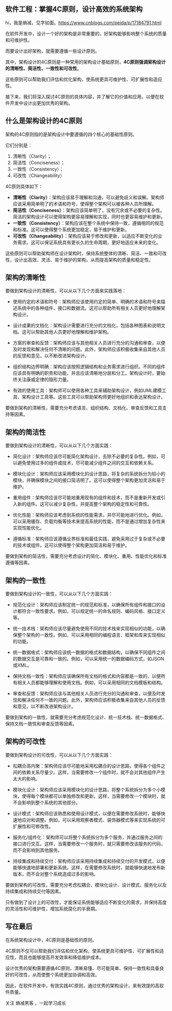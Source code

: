 ## 软件工程：掌握4C原则，设计高效的系统架构
hi，我是熵减，见字如面。https://www.cnblogs.com/peida/p/17184791.html

在软件开发中，设计一个好的架构是非常重要的，好架构能够影响整个系统的质量和可维护性。

而要设计出好架构，就需要遵循一些设计原则。

其中，架构设计的4C原则是一种常用的架构设计基础原则，**4C原则强调架构设计的清晰性、简洁性、一致性和可改性**。

这些原则可以帮助我们评估和优化架构，使系统更具可维护性、可扩展性和适应性。

接下来，我们将深入探讨4C原则的具体内容，并了解它的价值和应用，以便在软件开发中设计出更加优秀的架构。

## 什么是架构设计的4C原则
架构的4C原则指的是架构设计中要遵循的四个核心的基础性原则。

它们分别是：

1. 清晰性（Clarity）；
2. 简洁性（Conciseness）；
3. 一致性（Consistency）；
4. 可改性（Changeability）

4C原则具体如下：

+ **清晰性（Clarity）**：架构应该易于理解和沟通，可以避免歧义和误解。架构师应该采用简单明了的术语和符号，使得整个架构可以被各种人员所理解。
+ **简洁性（Conciseness）**：架构应该简单明了，没有冗余或不必要的复杂性。简洁的架构设计可以使得架构更容易理解和实现，同时也更容易维护和更新。
+ **一致性（Consistency）**：架构应该在整个系统中保持一致，遵循相同的规范和标准。这可以使得整个系统更加稳定，易于维护和更新。
+ **可改性（Changeability）**：架构应该易于修改和更新，以适应不断变化的业务需求。这可以保证系统具有更长久的生命周期，更好地适应未来的变化。

这些原则可以帮助架构师在设计架构时，保持系统整体的清晰、简洁、一致和可改性，设计出高效、灵活、易于维护的架构，从而提高架构的质量和稳定性。

## 架构的清晰性
要做到架构设计的清晰性，可以从以下几个方面来实践落地：

+ 使用约定的术语和符号：架构师应该使用约定的简单、明确的术语和符号来描述系统中的各种组件、接口和数据流。这可以帮助所有相关人员更好地理解架构设计。

+ 设计成果的文档化：架构设计需要进行充分的文档化，包括各种图表和说明文档。这可以帮助其他人员更好地理解和维护架构。
+ 方案的审查和反馈：架构师应该与其他相关人员进行充分的沟通和审查，以便及时发现和解决任何不清晰的问题。此外，架构师应该积极收集来自其他人员的反馈和意见，以不断改进架构设计。
+ 组织结构边界明确：架构应该按照逻辑结构和业务需求进行组织。不同的组件应该具有明确的职责和功能，并且应该清晰地分层和分工。架构设计时，要始终关注康威定律的隐形力量。
+ 有效的使用工具：架构师可以使用各种工具来辅助架构设计，例如UML建模工具、架构设计工具等。这些工具可以帮助架构师更好地组织和表达架构设计。

要做到架构的清晰性，需要充分考虑语言、组织结构、文档化、审查反馈和工具支持等因素。

## 架构的简洁性
要做到架构设计的清晰性，可以从以下几个方面实践：

+ 简化设计：架构师应该尽可能简化架构设计，去除不必要的复杂性。例如，可以避免使用过多的组件或技术，尽可能减少组件之间的交互和依赖关系。

+ 模块化设计：架构师应该采用模块化的设计思路，将复杂的系统拆分为较小的模块，并确保模块之间的接口简洁明了。这可以使得整个架构更加灵活和易于维护。
+ 重用组件：架构师应该尽可能地重用现有的组件和技术，而不是重新开发或引入新的组件。这可以减少复杂性，并提高整个架构的稳定性和可靠性。
+ 优化性能：架构师应该考虑到系统的性能需求，并尽可能地进行优化。例如，可以采用缓存、负载均衡等技术来提高系统的性能，而不是通过增加复杂性来实现性能优化。
+ 遵循标准：架构师应该遵循业界标准和最佳实践，避免采用过于复杂或不必要的技术或组件。这可以使得整个架构更加简洁和易于维护。

要做到架构的简洁性，需要充分考虑设计的简化、模块化、重用、性能优化和标准遵循等因素。

## 架构的一致性
要做到架构设计的一致性，可以从以下几个方面实践：

+ 规范化设计：架构师应该制定统一的规范和标准，以确保所有组件和接口的设计都符合一致性要求。例如，可以规定统一的命名规则、编码风格、接口定义等。

+ 统一技术栈：架构师应该尽量避免使用不同的技术栈来实现相似的功能，以确保整个架构的一致性。例如，可以采用相同的编程语言、框架和库来实现相似的功能。
+ 统一数据格式：架构师应该统一数据的格式和数据结构，以确保不同组件之间的数据交互是可靠和一致的。例如，可以采用统一的数据编码方式，如JSON或XML。
+ 保持文档一致性：架构师应该确保所有文档的格式和内容都是一致的，以便所有相关人员都能够理解和使用文档。例如，可以采用相同的文档模板和结构。
+ 审查和反馈：架构师应该与其他相关人员进行充分的沟通和审查，以便及时发现和解决任何不一致的问题。此外，架构师应该积极收集来自其他人员的反馈和意见，以不断改进架构设计。

要做到架构的一致性，就需要充分考虑规范化设计、统一技术栈、统一数据格式、保持文档一致性和审查反馈等因素。

## 架构的可改性
要做到架构设计的可改性，可以从以下几个方面实践：

+ 松耦合高内聚：架构师应该尽可能地采用松耦合的设计思路，使得各个组件之间的依赖关系尽量少。这样，当需要修改一个组件时，就不会对其他组件产生太大的影响。

+ 模块化设计：架构师应该采用模块化的设计思路，将整个系统拆分为多个小模块，使得每个模块都可以单独修改和更新。这样，当需要修改一个模块时，就不会影响到整个系统的其他部分。

+ 设计模式：架构师应该熟悉和使用设计模式，以便在需要修改系统时，能够快速地应对和调整。例如，可以采用观察者模式、装饰器模式等来实现系统的可扩展性和可修改性。
+ 服务化/组件化：架构师可以将整个系统拆分为多个服务，并通过服务之间的接口进行交互。这样，当需要修改一个服务时，就只需要修改该服务的代码，而不会影响到其他服务。
+ 持续集成和持续交付：架构师应该采用持续集成和持续交付的开发模式，以便能够快速地部署和更新系统。这样，在需要修改系统时，就能够快速地发布新版本，而不会对整个系统造成过多的影响。

要做到架构的可改性，需要充分考虑松耦合、模块化设计、设计模式、服务化以及持续集成和持续交付等因素。

只有做到了设计上的可改性，才能保证系统能够适应不断变化的需求，并保持高度的灵活性和可维护性，增加系统腐化的半衰期。

## 写在最后
在系统架构设计中，4C原则是基础性的原则。

4C原则不仅可以帮助我们评估和优化架构，使系统更具可维护性、可扩展性和适应性，而且也能够提高开发效率和降低维护成本。

设计优秀的架构需要遵循4C原则，清晰易懂、尽可能简单、保持一致性和具备良好的可改性，从而使整个系统更加协调和高效。

因此，在软件开发中，有效实践4C原则，通过优秀的架构设计，来有效提的高软件质量。

关注 熵减黑客 ，一起学习成长
<!--stackedit_data:
eyJoaXN0b3J5IjpbMjk2NzA0NzgxXX0=
-->
